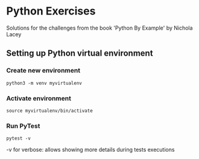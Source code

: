 # Python Exercises
Solutions for the challenges from the book 'Python By Example' by Nichola Lacey

## Setting up Python virtual environment
### Create new environment

``python3 -m venv myvirtualenv``

### Activate environment

``source myvirtualenv/bin/activate``

### Run PyTest
 
``pytest -v``

-v for verbose: allows showing more details during tests executions